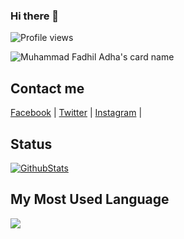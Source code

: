 ### Hi there 👋
![Profile views](https://komarev.com/ghpvc/?username=defadels&color=brightgreen)

![Muhammad Fadhil Adha's card name](https://cardivo.vercel.app/api?name=Satya%20Wikananda&description=Hi,%20i%27m%20a%20front%20end%20web%20developer%20and%20i%27m%2020%20y.o.%20Nice%20to%20meet%20you%20%F0%9F%91%8B&image=https://avatars.githubusercontent.com/u/59252427?v=4&backgroundColor=%23ecf0f1&instagram=fadhil.adhaa&linkedin=%Muhammad%20Fadhil%20Adha%20%20&github=defadels&twitter=defadels&pattern=ticTacToe&colorPattern=%23eaeaea)


## Contact me

[Facebook](https://facebook.com/defadels) | [Twitter](https://twitter.com/defadels) | [Instagram](https://instagram.com/fadhil.adhaa) |  

<!-- Here are some ideas to get you started: -->
<!-- 
- 🔭 I’m currently working on ...
- 🌱 I’m currently learning ...
- 👯 I’m looking to collaborate on ...
- 🤔 I’m looking for help with ...
- 💬 Ask me about ...
- 📫 How to reach me: ...
- 😄 Pronouns: ...
- ⚡ Fun fact: ... -->

## Status

[![GithubStats](https://github-readme-stats.vercel.app/api?username=defadels&show_icons=true)](https://github.com/defadels)

## My Most Used Language

<img src="https://github-readme-stats.vercel.app/api/top-langs/?username=defadels&theme=vue">
